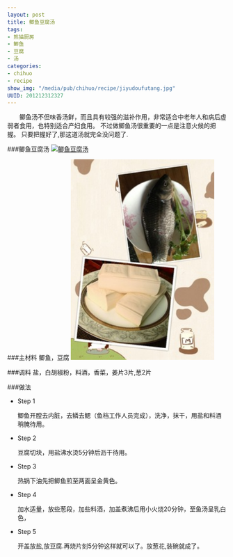 ```yaml
--- 
layout: post
title: 鲫鱼豆腐汤
tags: 
- 熊猫厨房
- 鲫鱼
- 豆腐
- 汤
categories:
- chihuo
- recipe
show_img: "/media/pub/chihuo/recipe/jiyudoufutang.jpg"
UUID: 201212312327
---
```


　　鲫鱼汤不但味香汤鲜，而且具有较强的滋补作用，非常适合中老年人和病后虚弱者食用，也特别适合产妇食用。 不过做鲫鱼汤很重要的一点是注意火候的把握。 只要把握好了,那这道汤就完全没问题了.

###鲫鱼豆腐汤
<a href="{{site.url}}/media/pub/chihuo/recipe/jiyudoufutang.jpg" alt="鲫鱼豆腐汤" rel="prettyPhoto[{{page.UUID}}]">
<img src="{{site.url}}/media/pub/chihuo/recipe/jiyudoufutang.jpg" width="330px"  alt="鲫鱼豆腐汤" class="img-center"></img>
</a>



###主材料
鲫鱼，豆腐
<a href="{{site.url}}/media/pub/chihuo/recipe/image.jpg" alt="鲫鱼" rel="prettyPhoto[{{page.UUID}}]">
<img src="/media/pub/chihuo/recipe/image.jpg" width="330px"  alt="鲫鱼" class="img-center"></img>
</a>

###调料
盐，白胡椒粉，料酒，香菜，姜片3片,葱2片

###做法
<div class="module method-related-notes">
   <div class="content-item tab-content current method-tab-content">
     <ul><li class="methods">
        <span class="step">Step 1</span>
        <p class="desc">
        鲫鱼开膛去内脏，去鳞去鳃（鱼档工作人员完成），洗净，抹干，用盐和料酒稍腌待用。
        </p>
     </li>
     <li class="methods">
        <span class="step">Step 2</span>
        <p class="desc">
        豆腐切块，用盐沸水烫5分钟后沥干待用。
        </p>
    </li><!-- // .methods -->
    <li class="methods">
      <span class="step">Step 3</span>
      <p class="desc">
      热锅下油先把鲫鱼煎至两面呈金黄色。
      </p>
   </li><!-- // .methods -->
   <li class="methods">
   <span class="step">Step 4</span>
   <p class="desc">
   加水适量，放些葱段，加些料酒，加盖煮沸后用小火烧20分钟，至鱼汤呈乳白色，
   </p>
   </li>
   <li class="methods">
   <span class="step">Step 5</span>
   <p class="desc">
   开盖放盐,放豆腐.再烧片刻5分钟这样就可以了。放葱花,装碗就成了。
   </p>
   </li>
   </ul>
   </div><!-- // .content-item -->
</div>


